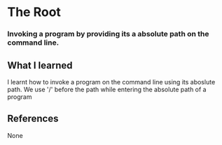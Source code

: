 # The Root

### Invoking a program by providing its a absolute path on the command line. 

## What I learned
I learnt how to invoke a program on the command line using its aboslute path. We use '/' before the path while entering the absolute path of a program 

## References
None